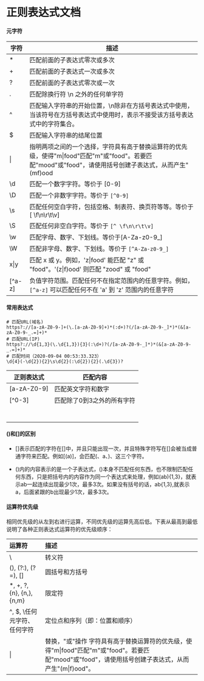 # 正则表达式文档

#### 元字符

| 字符   | 描述                                                         |
| ------ | ------------------------------------------------------------ |
| *      | 匹配前面的子表达式零次或多次                                 |
| +      | 匹配前面的子表达式一次或多次                                 |
| ?      | 匹配前面的子表达式零次或一次                                 |
| .      | 匹配除换行符 \n 之外的任何单字符                             |
| ^      | 匹配输入字符串的开始位置，\n除非在方括号表达式中使用，当该符号在方括号表达式中使用时，表示不接受该方括号表达式中的字符集合。 |
| $      | 匹配输入字符串的结尾位置                                     |
| \|     | 指明两项之间的一个选择，字符具有高于替换运算符的优先级，使得"m\|food"匹配"m"或"food"。若要匹配"mood"或"food"，请使用括号创建子表达式，从而产生"(mf)ood |
| \d     | 匹配一个数字字符。等价于 [0-9]                               |
| \D     | 匹配一个非数字字符。等价于 `[^0-9]`                          |
| \s     | 匹配任何空白字符，包括空格、制表符、换页符等等。等价于 [ \f\n\r\t\v] |
| \S     | 匹配任何非空白字符。等价于 `[^ \f\n\r\t\v]`                  |
| \w     | 匹配字母、数字、下划线。等价于[A-Za-z0-9_]                   |
| \W     | 匹配非字母、数字、下划线。等价于 `[^A-Za-z0-9_]`             |
| x\|y   | 匹配 x 或 y。例如，'z\|food' 能匹配 "z" 或 "food"。'(z\|f)ood' 则匹配 "zood" 或 "food" |
| [^a-z] | 负值字符范围。匹配任何不在指定范围内的任意字符。例如，`[^a-z]` 可以匹配任何不在 'a' 到 'z' 范围内的任意字符 |

#### 常用表达式

```shell
# 匹配URL(域名)
https?://[a-zA-Z0-9-]+(\.[a-zA-Z0-9]+)*(:d+)?(/[a-zA-Z0-9-_]*)*(&[a-zA-Z0-9-_.=]+)*
# 匹配URL(IP)
https?://\d{1,3}(\.\d{1,3}){3}(:\d+)?(/[a-zA-Z0-9-_]*)*(&[a-zA-Z0-9-_.=]+)*
# 匹配时间（2020-09-04 00:53:33.323）
\d{4}(-\d{2}){2}\s\d{2}(:\d{2}){2}(.\d{3})?
```



| 正则表达式  | 匹配内容                   |
| ----------- | -------------------------- |
| [a-zA-Z0-9] | 匹配英文字符和数字         |
| [^0-3]      | 匹配除了0到3之外的所有字符 |
|             |                            |
|             |                            |
|             |                            |
|             |                            |
|             |                            |
|             |                            |
|             |                            |

#### ()和[]的区别

- []表示匹配的字符在[]中，并且只能出现一次，并且特殊字符写在[]会被当成普通字符来匹配。例如[(a)]，会匹配(、a、)、这三个字符。

- ()内的内容表示的是一个子表达式，()本身不匹配任何东西，也不限制匹配任何东西，只是把括号内的内容作为同一个表达式来处理，例如(ab){1,3}，就表示ab一起连续出现最少1次，最多3次。如果没有括号的话，ab{1,3},就表示a，后面紧跟的b出现最少1次，最多3次。

#### 运算符优先级

相同优先级的从左到右进行运算，不同优先级的运算先高后低。下表从最高到最低说明了各种正则表达式运算符的优先级顺序：

| 运算符                      | 描述                                                         |
| :-------------------------- | :----------------------------------------------------------- |
| \                           | 转义符                                                       |
| (), (?:), (?=), []          | 圆括号和方括号                                               |
| *, +, ?, {n}, {n,}, {n,m}   | 限定符                                                       |
| ^, $, \任何元字符、任何字符 | 定位点和序列（即：位置和顺序）                               |
| \|                          | 替换，"或"操作 字符具有高于替换运算符的优先级，使得"m\|food"匹配"m"或"food"。若要匹配"mood"或"food"，请使用括号创建子表达式，从而产生"(m\|f)ood"。 |